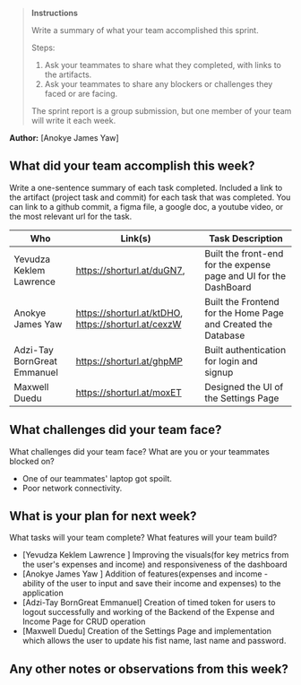 > **Instructions**
>
> Write a summary of what your team accomplished this sprint.
>
> Steps:
>
> 1. Ask your teammates to share what they completed, with links to the artifacts.
> 2. Ask your teammates to share any blockers or challenges they faced or are facing.
>
> The sprint report is a group submission, but one member of your team will write it each week.

**Author:** [Anokye James Yaw]

## What did your team accomplish this week?

Write a one-sentence summary of each task completed. Included a link to the artifact (project task and commit) for each
task that was completed. You can link to a github commit, a figma file, a google doc, a youtube video, or the most
relevant url for the task.

| Who | Link(s) | Task Description |
| ----- | --------- | ------------------ |
| Yevudza Keklem Lawrence    |   https://shorturl.at/duGN7,      |   Built the front-end for the expense  page and UI for the DashBoard        |
|Anokye James Yaw     |  https://shorturl.at/ktDHO, https://shorturl.at/cexzW      |   Built the Frontend for the Home Page and Created the Database             |
| Adzi-Tay BornGreat Emmanuel | https://shorturl.at/ghpMP | Built authentication for login and signup|
|Maxwell Duedu | https://shorturl.at/moxET | Designed the UI of the Settings Page |

## What challenges did your team face?

What challenges did your team face? What are you or your teammates blocked on?

* One of our teammates' laptop got spoilt.
* Poor network connectivity.

## What is your plan for next week?

What tasks will your team complete? What features will your team build?

* [Yevudza Keklem Lawrence ]  Improving the visuals(for key metrics from the user's expenses and income) and responsiveness of the dashboard
* [Anokye James Yaw ] Addition of features(expenses and income - ability of the user to input and save their income and expenses) to the application
* [Adzi-Tay BornGreat Emmanuel] Creation of timed token for users to logout successfully and working of the Backend of the Expense and Income Page for CRUD operation
* [Maxwell Duedu] Creation of the Settings Page and implementation which allows the user to update his fist name, last name and password.

## Any other notes or observations from this week?

